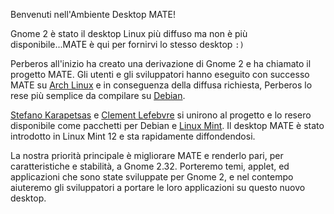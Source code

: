 <!--
.. link:
.. description:
.. tags: Arch Linux,Debian,Linux Mint
.. date: 2011-12-05 12:00:30
.. title: Introduzione sul Desktop MATE
.. slug: 2011-12-05-introducing-mate-desktop
.. author: Clement Lefebvre
-->

Benvenuti  nell'Ambiente Desktop MATE!

Gnome 2 è stato il desktop Linux più diffuso ma non è più disponibile...MATE
è qui per fornirvi lo stesso desktop `:)`

Perberos all'inizio ha creato una derivazione di Gnome 2 e ha chiamato il progetto MATE. Gli utenti e
gli sviluppatori hanno eseguito con successo MATE su [Arch Linux](https://www.archlinux.org)
e in conseguenza della diffusa richiesta, Perberos lo rese più semplice da compilare su
[Debian](https://www.debian.org).

[Stefano Karapetsas](https://github.com/stefano-k) e [Clement Lefebvre](https://github.com/clefebvre)
si unirono al progetto e lo resero disponibile come pacchetti per Debian e [Linux Mint](https://www.linuxmint.com).
Il desktop MATE è stato introdotto in Linux Mint 12 e sta rapidamente diffondendosi.

La nostra priorità principale è migliorare MATE e renderlo pari, per caratteristiche e stabilità, a Gnome 2.32. Porteremo temi, applet, ed applicazioni che sono state sviluppate per Gnome 2, e nel contempo aiuteremo gli sviluppatori a portare le loro applicazioni su questo
nuovo desktop.

